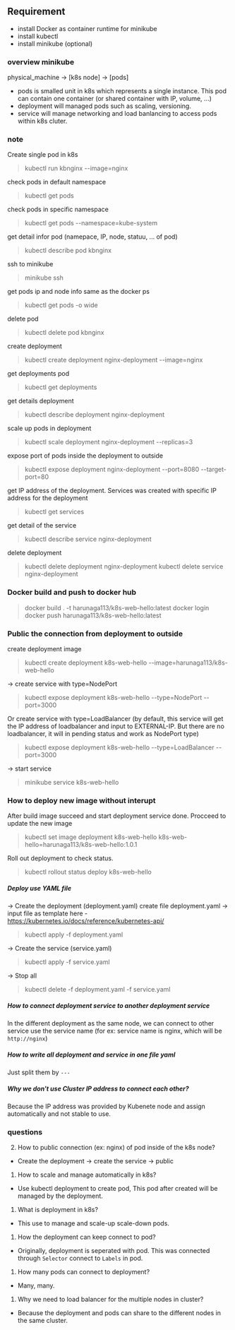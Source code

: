 ## Requirement
- install Docker as container runtime for minikube
- install kubectl
- install minikube (optional)

### overview minikube
physical_machine -> [k8s node] -> [pods]

- pods is smalled unit in k8s which represents a single instance. This pod can contain one container (or shared container with IP, volume, ...)
- deployment will managed pods such as scaling, versioning.
- service will manage networking and load banlancing to access pods within k8s cluter. 

### note
Create single pod in k8s
> kubectl run kbnginx --image=nginx

check pods in default namespace
> kubectl get pods 

check pods in specific namespace
> kubectl get pods --namespace=kube-system

get detail infor pod (namepace, IP, node, statuu, ... of pod)
> kubectl describe pod kbnginx

ssh to minikube
> minikube ssh

get pods ip and node info same as the docker ps
> kubectl get pods -o wide

delete pod
> kubectl delete pod kbnginx

create deployment
> kubectl create deployment nginx-deployment --image=nginx

get deployments pod
> kubectl get deployments

get details deployment
> kubectl describe deployment nginx-deployment

scale up pods in deployment
> kubectl scale deployment nginx-deployment --replicas=3

expose port of pods inside the deployment to outside
> kubectl expose deployment nginx-deployment --port=8080 --target-port=80

get IP address of the deployment. Services was created with specific IP address for the deployment
> kubectl get services

get detail of the service
> kubectl describe service nginx-deployment

delete deployment
> kubectl delete deployment nginx-deployment
> kubectl delete service nginx-deployment

### Docker build and push to docker hub

> docker build . -t harunaga113/k8s-web-hello:latest
> docker login
> docker push harunaga113/k8s-web-hello:latest

### Public the connection from deployment to outside
create deployment image
> kubectl create deployment k8s-web-hello --image=harunaga113/k8s-web-hello

-> create service with type=NodePort
> kubectl expose deployment k8s-web-hello --type=NodePort --port=3000

Or create service with type=LoadBalancer (by default, this service will get the IP address of loadbalancer and input to EXTERNAL-IP. But there are no loadbalancer, it will in pending status and work as NodePort type)
> kubectl expose deployment k8s-web-hello --type=LoadBalancer --port=3000

-> start service
> minikube service k8s-web-hello

### How to deploy new image without interupt
After build image succeed and start deployment service done. 
Procceed to update the new image
> kubectl set image deployment k8s-web-hello k8s-web-hello=harunaga113/k8s-web-hello:1.0.1

Roll out deployment to check status.
> kubectl rollout status deploy k8s-web-hello

##### Deploy use YAML file
-> Create the deployment (deployment.yaml)
create file deployment.yaml -> input file as template here - https://kubernetes.io/docs/reference/kubernetes-api/
> kubectl apply -f deployment.yaml

-> Create the service (service.yaml)
> kubectl apply -f service.yaml

-> Stop all
> kubectl delete -f deployment.yaml -f service.yaml

##### How to connect deployment service to another deployment service
In the different deployment as the same node, we can connect to other service use the service name (for ex: service name is nginx, which will be `http://nginx`)

##### How to write all deployment and service in one file yaml
Just split them by `---`

##### Why we don't use Cluster IP address to connect each other?
Because the IP address was provided by Kubenete node and assign automatically and not stable to use.

### questions

2. How to public connection (ex: nginx) of pod inside of the k8s node?
- Create the deployment -> create the service -> public

1. How to scale and manage automatically in k8s? 
- Use kubectl deployment to create pod, This pod after created will be managed by the deployment.

1. What is deployment in k8s?
- This use to manage and scale-up scale-down pods.

1. How the deployment can keep connect to pod?
- Originally, deployment is seperated with pod. This was connected through `Selector` connect to `Labels` in pod.

1. How many pods can connect to deployment?
- Many, many.

1. Why we need to load balancer for the multiple nodes in cluster?
- Because the deployment and pods can share to the different nodes in the same cluster.